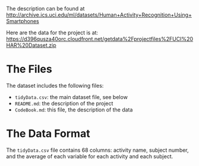 




The description can be found at
http://archive.ics.uci.edu/ml/datasets/Human+Activity+Recognition+Using+Smartphones

Here are the data for the project is at:
https://d396qusza40orc.cloudfront.net/getdata%2Fprojectfiles%2FUCI%20HAR%20Dataset.zip


# The Files

The dataset includes the following files:

- `tidyData.csv`: the main dataset file, see below
- `README.md`: the description of the project
- `CodeBook.md`: this file, the description of the data

# The Data Format

The `tidyData.csv` file contains 68 columns: activity name, subject
number, and the average of each variable for each activity and each
subject.


